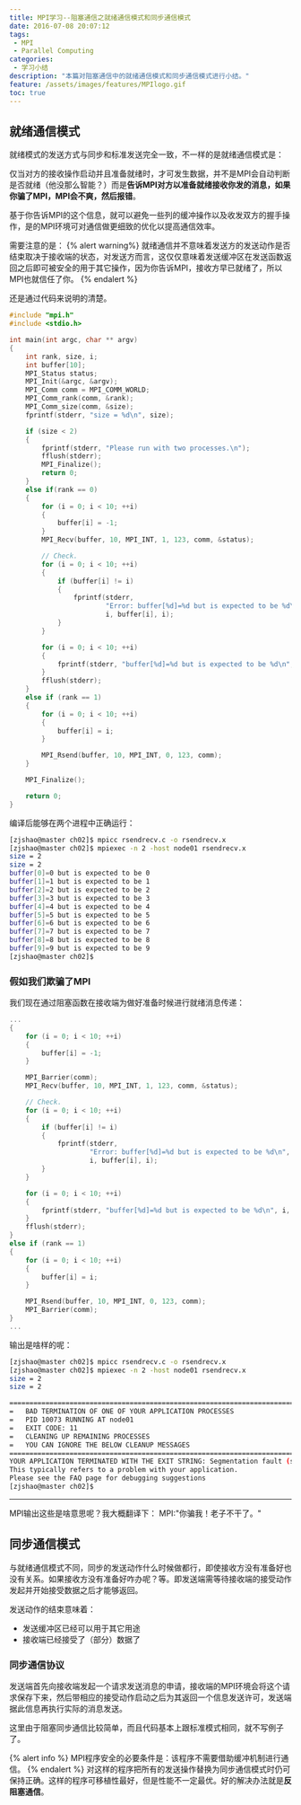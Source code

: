 ```yaml
---
title: MPI学习--阻塞通信之就绪通信模式和同步通信模式
date: 2016-07-08 20:07:12
tags:
 - MPI
 - Parallel Computing
categories:
 - 学习小结
description: "本篇对阻塞通信中的就绪通信模式和同步通信模式进行小结。"
feature: /assets/images/features/MPIlogo.gif
toc: true
---
```

## 就绪通信模式
就绪模式的发送方式与同步和标准发送完全一致，不一样的是就绪通信模式是：

仅当对方的接收操作启动并且准备就绪时，才可发生数据，并不是MPI会自动判断是否就绪（他没那么智能？）而是**告诉MPI对方以准备就绪接收你发的消息，如果你骗了MPI，MPI会不爽，然后报错**。

基于你告诉MPI的这个信息，就可以避免一些列的缓冲操作以及收发双方的握手操作，是的MPI环境可对通信做更细致的优化以提高通信效率。

需要注意的是：
{% alert warning%}
就绪通信并不意味着发送方的发送动作是否结束取决于接收端的状态，对发送方而言，这仅仅意味着发送缓冲区在发送函数返回之后即可被安全的用于其它操作，因为你告诉MPI，接收方早已就绪了，所以MPI也就信任了你。
{% endalert %}

<!-- more -->
还是通过代码来说明的清楚。
``` C
#include "mpi.h"
#include <stdio.h>

int main(int argc, char ** argv)
{
    int rank, size, i;
    int buffer[10];
    MPI_Status status;
    MPI_Init(&argc, &argv);
    MPI_Comm comm = MPI_COMM_WORLD;
    MPI_Comm_rank(comm, &rank);
    MPI_Comm_size(comm, &size);
    fprintf(stderr, "size = %d\n", size);

    if (size < 2)
    {
        fprintf(stderr, "Please run with two processes.\n");
        fflush(stderr);
        MPI_Finalize();
        return 0;
    }
    else if(rank == 0)
    {
        for (i = 0; i < 10; ++i)
        {
            buffer[i] = -1;
        }
        MPI_Recv(buffer, 10, MPI_INT, 1, 123, comm, &status);

        // Check.
        for (i = 0; i < 10; ++i)
        {
            if (buffer[i] != i)
            {
                fprintf(stderr,
                        "Error: buffer[%d]=%d but is expected to be %d\n",
                        i, buffer[i], i);
            }
        }

        for (i = 0; i < 10; ++i)
        {
            fprintf(stderr, "buffer[%d]=%d but is expected to be %d\n", i, buffer[i], i);
        }
        fflush(stderr);
    }
    else if (rank == 1)
    {
        for (i = 0; i < 10; ++i)
        {
            buffer[i] = i;
        }

        MPI_Rsend(buffer, 10, MPI_INT, 0, 123, comm);
    }

    MPI_Finalize();

    return 0;
}
```
编译后能够在两个进程中正确运行：
``` bash
[zjshao@master ch02]$ mpicc rsendrecv.c -o rsendrecv.x
[zjshao@master ch02]$ mpiexec -n 2 -host node01 rsendrecv.x
size = 2
size = 2
buffer[0]=0 but is expected to be 0
buffer[1]=1 but is expected to be 1
buffer[2]=2 but is expected to be 2
buffer[3]=3 but is expected to be 3
buffer[4]=4 but is expected to be 4
buffer[5]=5 but is expected to be 5
buffer[6]=6 but is expected to be 6
buffer[7]=7 but is expected to be 7
buffer[8]=8 but is expected to be 8
buffer[9]=9 but is expected to be 9
[zjshao@master ch02]$
```

### 假如我们欺骗了MPI
我们现在通过阻塞函数在接收端为做好准备时候进行就绪消息传递：
``` C
...
{
    for (i = 0; i < 10; ++i)
    {
        buffer[i] = -1;
    }

    MPI_Barrier(comm);
    MPI_Recv(buffer, 10, MPI_INT, 1, 123, comm, &status);

    // Check.
    for (i = 0; i < 10; ++i)
    {
        if (buffer[i] != i)
        {
            fprintf(stderr,
                    "Error: buffer[%d]=%d but is expected to be %d\n",
                    i, buffer[i], i);
        }
    }

    for (i = 0; i < 10; ++i)
    {
        fprintf(stderr, "buffer[%d]=%d but is expected to be %d\n", i, buffer[i], i);
    }
    fflush(stderr);
}
else if (rank == 1)
{
    for (i = 0; i < 10; ++i)
    {
        buffer[i] = i;
    }

    MPI_Rsend(buffer, 10, MPI_INT, 0, 123, comm);
    MPI_Barrier(comm);
}
...
```
输出是啥样的呢：
``` bash
[zjshao@master ch02]$ mpicc rsendrecv.c -o rsendrecv.x
[zjshao@master ch02]$ mpiexec -n 2 -host node01 rsendrecv.x
size = 2
size = 2

===================================================================================
=   BAD TERMINATION OF ONE OF YOUR APPLICATION PROCESSES
=   PID 10073 RUNNING AT node01
=   EXIT CODE: 11
=   CLEANING UP REMAINING PROCESSES
=   YOU CAN IGNORE THE BELOW CLEANUP MESSAGES
===================================================================================
YOUR APPLICATION TERMINATED WITH THE EXIT STRING: Segmentation fault (signal 11)
This typically refers to a problem with your application.
Please see the FAQ page for debugging suggestions
[zjshao@master ch02]$
```
----
MPI输出这些是啥意思呢？我大概翻译下：
MPI:"你骗我！老子不干了。"

## 同步通信模式
与就绪通信模式不同，同步的发送动作什么时候做都行，即使接收方没有准备好也没有关系。如果接收方没有准备好咋办呢？等。即发送端需等待接收端的接受动作发起并开始接受数据之后才能够返回。

发送动作的结束意味着：
- 发送缓冲区已经可以用于其它用途
- 接收端已经接受了（部分）数据了

### 同步通信协议
发送端首先向接收端发起一个请求发送消息的申请，接收端的MPI环境会将这个请求保存下来，然后带相应的接受动作启动之后为其返回一个信息发送许可，发送端据此信息再执行实际的消息发送。

这里由于阻塞同步通信比较简单，而且代码基本上跟标准模式相同，就不写例子了。

{% alert info %}
MPI程序安全的必要条件是：该程序不需要借助缓冲机制进行通信。
{% endalert %}
对这样的程序把所有的发送操作替换为同步通信模式时仍可保持正确。这样的程序可移植性最好，但是性能不一定最优。好的解决办法就是**反阻塞通信**。

